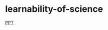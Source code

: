 # learnability-of-science

[PPT](https://docs.google.com/presentation/d/16U4B8Pr3-Fa6xbua9hANkSN3FvndOt53-Grqsspn_YQ/edit?pli=1#slide=id.g1255b5ba985_0_0)
